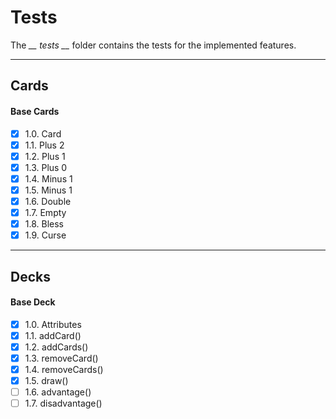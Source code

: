 # Tests
The *__ tests __* folder contains the tests for the implemented features.

---

## Cards

#### Base Cards
- [x] 1.0. Card
- [x] 1.1. Plus 2
- [x] 1.2. Plus 1
- [x] 1.3. Plus 0
- [x] 1.4. Minus 1
- [x] 1.5. Minus 1
- [x] 1.6. Double
- [x] 1.7. Empty
- [x] 1.8. Bless
- [x] 1.9. Curse

---

## Decks

#### Base Deck
- [x] 1.0. Attributes
- [x] 1.1. addCard()
- [x] 1.2. addCards()
- [x] 1.3. removeCard()
- [x] 1.4. removeCards()
- [x] 1.5. draw()
- [ ] 1.6. advantage()
- [ ] 1.7. disadvantage()